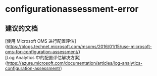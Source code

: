 
<properties
    pageTitle="configurationassessment-error"
    description="与配置评估错误相关的问题"
    service="microsoft.operationalinsights"
    resource="operationalinsightsaccounts"
    authors="adoylemsft"
    displayorder=""
    selfHelpType="generic"
    supportTopicIds="32536541"
    resourceTags=""
    productPesIds="15725"
    cloudEnvironments="public, Blackforest, Fairfax"
/>


# configurationassessment-error


## **建议的文档**
[使用 Microsoft OMS 进行配置评估] (https://blogs.technet.microsoft.com/msoms/2016/01/15/use-microsoft-oms-for-configuration-assessment/) <br>
[Log Analytics 中的配置评估解决方案] (https://azure.microsoft.com/documentation/articles/log-analytics-configuration-assessment/)


<!--HONumber=Oct16_HO5-->


